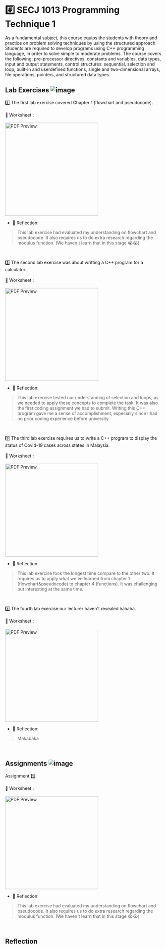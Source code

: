 # #️⃣ SECJ 1013 Programming Technique 1
As a fundamental subject, this course equips the students with theory and practice on problem
solving techniques by using the structured approach. Students are required to develop
programs using C++ programming language, in order to solve simple to moderate problems.
The course covers the following: pre-processor directives, constants and variables, data types,
input and output statements, control structures: sequential, selection and loop, built-in and userdefined functions, single and two-dimensional arrays, file operations, pointers, and structured
data types.

## Lab Exercises ![image](https://github.com/user-attachments/assets/4da32a48-7008-431e-9616-24d091b1aebf)
1️⃣ The first lab exercise covered Chapter 1 (flowchart and pseudocode).<br><br>
📝 Worksheet : <br><br>
<a href="Assignment/Lab Exercise 1.pdf">
  <img src="Assignment/l1.png" alt="PDF Preview" width="300">
</a>
- 💭 Reflection:
> This lab exercise had evaluated my understanding on flowchart and pseudocode. It also requires us to do extra research regarding the modulus function. (We haven't learn that in this stage 😭😭)
<br>

2️⃣ The second lab exercise was about writting a C++ program for a calculator.<br><br>
📝 Worksheet : <br><br>
<a href="Assignment/Lab Exercise 2.pdf">
  <img src="Assignment/l2.png" alt="PDF Preview" width="300">
</a>
- 💭 Reflection:
> This lab exercise tested our understanding of selection and loops, as we needed to apply these concepts to complete the task. It was also the first coding assignment we had to submit. Writing this C++ program gave me a sense of accomplishment, especially since I had no prior coding experience before university.
<br>

3️⃣ The third lab exercise requires us to write a C++ program to display the status of Covid-19 cases across states in Malaysia.<br><br>
📝 Worksheet : <br><br>
<a href="Assignment/Lab Exercise 3.pdf">
  <img src="Assignment/l3.png" alt="PDF Preview" width="300">
</a>
- 💭 Reflection:
> This lab exercise took the longest time compare to the other two. It requires us to apply what we've learned from chapter 1 (flowchart&pseudocode) to chapter 4 (functions). It was challenging but interesting at the same time. 
<br>

4️⃣ The fourth lab exercise our lecturer haven't revealed hahaha.<br><br>
📝 Worksheet : <br><br>
<a href="Assignment/Lab Exercise 1.pdf">
  <img src="Assignment/l1.png" alt="PDF Preview" width="300">
</a>
- 💭 Reflection:
> Makabaka
<br>

## Assignments ![image](Assignment/testing.gif)
Assignment 1️⃣  <br><br>
📝 Worksheet : <br><br>
<a href="Assignment/Assignment 1.pdf">
  <img src="Assignment/a1.png" alt="PDF Preview" width="300">
</a>
- 💭 Reflection:
> This lab exercise had evaluated my understanding on flowchart and pseudocode. It also requires us to do extra research regarding the modulus function. (We haven't learn that in this stage 😭😭)
<br>

## Reflection
